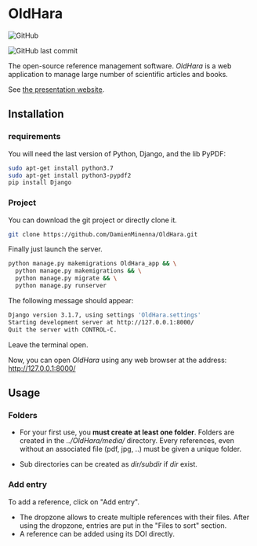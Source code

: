 # OldHara

![GitHub](https://img.shields.io/github/license/DamienMinenna/OldHara?style=flat-square)

![GitHub last commit](https://img.shields.io/github/last-commit/DamienMinenna/OldHara?style=flat-square)

The open-source reference management software.
*OldHara* is a web application to manage large number of scientific articles and books.

See [the presentation website](https://damienminenna.github.io/OldHara/).



## Installation

### requirements

You will need the last version of Python, Django, and the lib PyPDF: 

```bash
sudo apt-get install python3.7
sudo apt-get install python3-pypdf2
pip install Django
```
<!--or // TODO
```bash
python -m pip install -r requirements.txt
```-->

### Project
You can download the git project or directly clone it.

```bash
git clone https://github.com/DamienMinenna/OldHara.git
```

Finally just launch the server.

```bash
python manage.py makemigrations OldHara_app && \
  python manage.py makemigrations && \
  python manage.py migrate && \
  python manage.py runserver
```

The following message should appear:

```bash
Django version 3.1.7, using settings 'OldHara.settings'
Starting development server at http://127.0.0.1:8000/
Quit the server with CONTROL-C.
```
Leave the terminal open.

Now, you can open *OldHara* using any web browser at the address: http://127.0.0.1:8000/



## Usage

### Folders

* For your first use, you **must create at least one folder**. Folders are created in the *../OldHara/media/* directory. Every references, even without an associated file (pdf, jpg, ..) must be given a unique folder. 

* Sub directories can be created as *dir/subdir* if *dir* exist.


### Add entry

To add a reference, click on "Add entry". 

* The dropzone allows to create multiple references with their files. After using the dropzone, entries are put in the "Files to sort" section.
* A reference can be added using its DOI directly.

